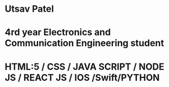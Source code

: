 # Utsav Patel

# 4rd year Electronics  and Communication Engineering  student

# HTML:5 / CSS / JAVA SCRIPT / NODE JS / REACT JS / IOS /Swift/PYTHON
